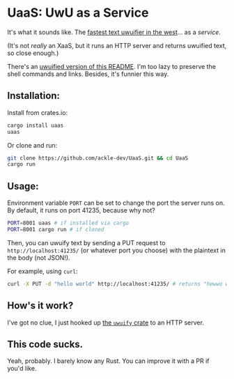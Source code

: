 # UaaS: UwU as a Service

It's what it sounds like. The [fastest text uwuifier in the west](https://github.com/Daniel-Liu-c0deb0t/uwu)... as a *service*.

(It's not *really* an XaaS, but it runs an HTTP server and returns uwuified text, so close enough.)

There's an [uwuified version of this README](./WEADME.md). I'm too lazy to preserve the shell commands and links. Besides, it's funnier this way.

## Installation:

Install from crates.io:
```bash
cargo install uaas
uaas
```

Or clone and run:
```bash
git clone https://github.com/ackle-dev/UaaS.git && cd UaaS
cargo run
```

## Usage:

Environment variable `PORT` can be set to change the port the server runs on. By default, it runs on port 41235, because why not?

```bash
PORT=8001 uaas # if installed via cargo
PORT=8001 cargo run # if cloned
```

Then, you can uwuify text by sending a PUT request to `http://localhost:41235/` (or whatever port you choose) with the plaintext in the body (not JSON!).

For example, using `curl`:
```bash
curl -X PUT -d "hello world" http://localhost:41235/ # returns "hewwo wowwd"
```

## How's it work?

I've got no clue, I just hooked up [the `uwuify` crate](https://crates.io/crates/uwuify) to an HTTP server.

## This code sucks.

Yeah, probably. I barely know any Rust. You can improve it with a PR if you'd like.
